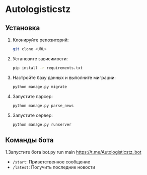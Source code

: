 # Autologisticstz

## Установка

1. Клонируйте репозиторий:
    ```bash
    git clone <URL>
    ```

2. Установите зависимости:
    ```bash
    pip install -r requirements.txt
    ```

3. Настройте базу данных и выполните миграции:
    ```bash
    python manage.py migrate
    ```
5. Запустите парсер:
    ```bash
    python manage.py parse_news
    ```
5. Запустите сервер:
    ```bash
    python manage.py runserver
    ```

## Команды бота
1.Запустите бота
bot.py run main
https://t.me/Autologisticstz_bot
- `/start`: Приветственное сообщение
- `/latest`: Получить последние новости

